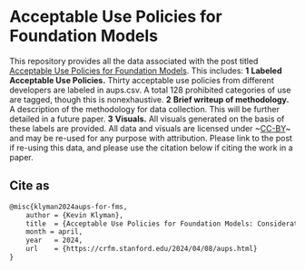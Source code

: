 # Acceptable Use Policies for Foundation Models

This repository provides all the data associated with the post titled [Acceptable Use Policies for Foundation Models](https://crfm.stanford.edu/2024/04/08/aups.html). This includes:
**1** **Labeled Acceptable Use Policies.** Thirty acceptable use policies from different developers are labeled in aups.csv. A total 128 prohibited categories of use are tagged, though this is nonexhaustive. 
**2** **Brief writeup of methodology.** A description of the methodology for data collection. This will be further detailed in a future paper. 
**3** **Visuals.** All visuals generated on the basis of these labels are provided. All data and visuals are licensed under ~[CC-BY](https://creativecommons.org/share-your-work/cclicenses/)~ and may be re-used for any purpose with attribution. Please link to the post if re-using this data, and please use the citation below if citing the work in a paper.

## Cite as
```tex
@misc{klyman2024aups-for-fms, 
    author = {Kevin Klyman}, 
    title  = {Acceptable Use Policies for Foundation Models: Considerations for Policymakers and Developers}, 
    month = april,
    year   = 2024, 
    url    = {https://crfm.stanford.edu/2024/04/08/aups.html}
}
```
